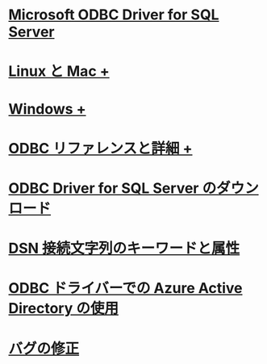 # [Microsoft ODBC Driver for SQL Server](microsoft-odbc-driver-for-sql-server.md)

# [Linux と Mac +](./linux-mac/system-requirements.md)
# [Windows +](./windows/microsoft-odbc-driver-for-sql-server-on-windows.md)

# [ODBC リファレンスと詳細 +](../../odbc/microsoft-open-database-connectivity-odbc.md)
# [ODBC Driver for SQL Server のダウンロード](download-odbc-driver-for-sql-server.md)

# [DSN 接続文字列のキーワードと属性](dsn-connection-string-attribute.md)
# [ODBC ドライバーでの Azure Active Directory の使用](using-azure-active-directory.md)

# [バグの修正](bug-fixes.md)
